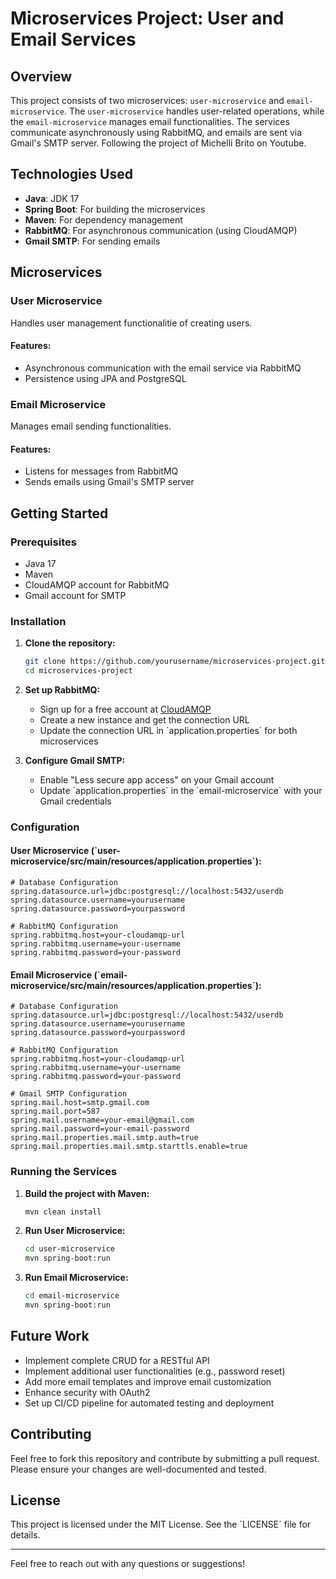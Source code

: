 
# Microservices Project: User and Email Services

## Overview
This project consists of two microservices: `user-microservice` and `email-microservice`. The `user-microservice` handles user-related operations, while the `email-microservice` manages email functionalities. The services communicate asynchronously using RabbitMQ, and emails are sent via Gmail's SMTP server. Following the project of Michelli Brito on Youtube.

## Technologies Used
- **Java**: JDK 17
- **Spring Boot**: For building the microservices
- **Maven**: For dependency management
- **RabbitMQ**: For asynchronous communication (using CloudAMQP)
- **Gmail SMTP**: For sending emails

## Microservices

### User Microservice
Handles user management functionalitie of creating users.

#### Features:
- Asynchronous communication with the email service via RabbitMQ
- Persistence using JPA and PostgreSQL

### Email Microservice
Manages email sending functionalities.

#### Features:
- Listens for messages from RabbitMQ
- Sends emails using Gmail's SMTP server

## Getting Started

### Prerequisites
- Java 17
- Maven
- CloudAMQP account for RabbitMQ
- Gmail account for SMTP

### Installation

1. **Clone the repository:**
   ```bash
   git clone https://github.com/yourusername/microservices-project.git
   cd microservices-project
   ```

2. **Set up RabbitMQ:**
   - Sign up for a free account at [CloudAMQP](https://www.cloudamqp.com/)
   - Create a new instance and get the connection URL
   - Update the connection URL in \`application.properties\` for both microservices

3. **Configure Gmail SMTP:**
   - Enable "Less secure app access" on your Gmail account
   - Update \`application.properties\` in the \`email-microservice\` with your Gmail credentials

### Configuration

#### User Microservice (\`user-microservice/src/main/resources/application.properties\`):
```properties
# Database Configuration
spring.datasource.url=jdbc:postgresql://localhost:5432/userdb
spring.datasource.username=yourusername
spring.datasource.password=yourpassword

# RabbitMQ Configuration
spring.rabbitmq.host=your-cloudamqp-url
spring.rabbitmq.username=your-username
spring.rabbitmq.password=your-password
```

#### Email Microservice (\`email-microservice/src/main/resources/application.properties\`):
```properties
# Database Configuration
spring.datasource.url=jdbc:postgresql://localhost:5432/userdb
spring.datasource.username=yourusername
spring.datasource.password=yourpassword

# RabbitMQ Configuration
spring.rabbitmq.host=your-cloudamqp-url
spring.rabbitmq.username=your-username
spring.rabbitmq.password=your-password

# Gmail SMTP Configuration
spring.mail.host=smtp.gmail.com
spring.mail.port=587
spring.mail.username=your-email@gmail.com
spring.mail.password=your-email-password
spring.mail.properties.mail.smtp.auth=true
spring.mail.properties.mail.smtp.starttls.enable=true
```

### Running the Services

1. **Build the project with Maven:**
   ```bash
   mvn clean install
   ```

2. **Run User Microservice:**
   ```bash
   cd user-microservice
   mvn spring-boot:run
   ```

3. **Run Email Microservice:**
   ```bash
   cd email-microservice
   mvn spring-boot:run
   ```

## Future Work
- Implement complete CRUD for a RESTful API
- Implement additional user functionalities (e.g., password reset)
- Add more email templates and improve email customization
- Enhance security with OAuth2
- Set up CI/CD pipeline for automated testing and deployment

## Contributing
Feel free to fork this repository and contribute by submitting a pull request. Please ensure your changes are well-documented and tested.

## License
This project is licensed under the MIT License. See the \`LICENSE\` file for details.

---

Feel free to reach out with any questions or suggestions!
